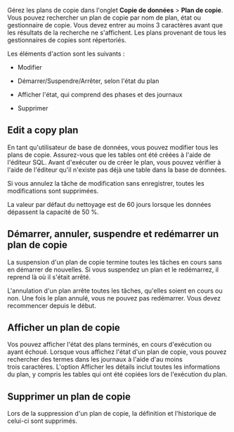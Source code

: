 Gérez les plans de copie dans l'onglet **Copie de données** \> **Plan de copie**. Vous pouvez rechercher un plan de copie par nom de plan, état ou gestionnaire de copie. Vous devez entrer au moins 3 caractères avant que les résultats de la recherche ne s'affichent. Les plans provenant de tous les gestionnaires de copies sont répertoriés.

Les éléments d'action sont les suivants :

-   Modifier

-   Démarrer/Suspendre/Arrêter, selon l'état du plan

-   Afficher l'état, qui comprend des phases et des journaux

-   Supprimer

Edit a copy plan
----------------

En tant qu'utilisateur de base de données, vous pouvez modifier tous les plans de copie. Assurez-vous que les tables ont été créées à l'aide de l'éditeur SQL. Avant d'exécuter ou de créer le plan, vous pouvez vérifier à l'aide de l'éditeur qu'il n'existe pas déjà une table dans la base de données.

Si vous annulez la tâche de modification sans enregistrer, toutes les modifications sont supprimées.

La valeur par défaut du nettoyage est de 60 jours lorsque les données dépassent la capacité de 50 %.

Démarrer, annuler, suspendre et redémarrer un plan de copie
-----------------------------------------------------------

La suspension d'un plan de copie termine toutes les tâches en cours sans en démarrer de nouvelles. Si vous suspendez un plan et le redémarrez, il reprend là où il s'était arrêté.

L'annulation d'un plan arrête toutes les tâches, qu'elles soient en cours ou non. Une fois le plan annulé, vous ne pouvez pas redémarrer. Vous devez recommencer depuis le début.

Afficher un plan de copie
-------------------------

Vos pouvez afficher l'état des plans terminés, en cours d'exécution ou ayant échoué. Lorsque vous affichez l'état d'un plan de copie, vous pouvez rechercher des termes dans les journaux à l'aide d'au moins trois caractères. L'option Afficher les détails inclut toutes les informations du plan, y compris les tables qui ont été copiées lors de l'exécution du plan.

Supprimer un plan de copie
--------------------------

Lors de la suppression d'un plan de copie, la définition et l'historique de celui-ci sont supprimés.
